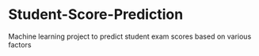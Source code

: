 # Student-Score-Prediction
Machine learning project to predict student exam scores based on various factors
